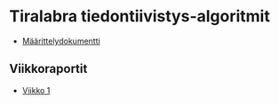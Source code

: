 # Tiralabra tiedontiivistys-algoritmit

- [Määrittelydokumentti](https://github.com/susannakinnunen/tiralabra-tiedontiivistys-algoritmit/blob/main/m%C3%A4%C3%A4rittelydokumentti)

## Viikkoraportit
- [Viikko 1](https://github.com/susannakinnunen/tiralabra-tiedontiivistys-algoritmit/blob/main/dokumentaatio/viikkoraportit/Viikkoraportti%201.md)
